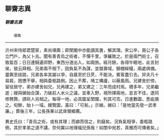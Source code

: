 

## 聊齋志異

##### 聊齋志異
　　`堪輿`

* * *

沂州宋侍郎君楚家，素尚堪輿；即閨閣中亦能讀其書，解其理。宋公卒，兩公子各立門戶，為父卜兆。聞有善青烏之術者，不憚千里，爭羅致之。於是兩門術士，召致盈百；日日連騎遍郊野，東西分道出入，如兩旅。經月餘，各得牛眠地，此言封侯，彼云拜相。兄弟兩不相下，因負氣不為謀，並營壽域，錦棚綵幢，兩處俱備。靈輿至歧路，兄弟各率其屬以爭，自晨至於日昃，不能決。賓客盡引去。舁夫凡十易肩，困憊不舉，相與委柩路側。因止不葬，鳩工構廬，以蔽風雨。兄建舍於傍，留役居守，弟亦建舍如兄，兄再建之，弟又建之：三年而成村焉。積多年，兄弟繼逝；嫂與娣始合謀，力破前人水火之議，並車入野，視所擇兩地，並言不佳，遂同修聘贄，請術人另相之。每得一地，必具圖呈閨闥，判其可否。日進數圖，悉疵摘之。旬餘，始卜一域。嫂覽圖，喜曰：「可矣。」示娣。娣曰：「是地當先發一武孝廉。」葬後三年，公長孫果以武庠領鄉薦。

異史氏曰：「青烏之術，或有其理；而癖而信之，則癡矣。況負氣相爭，委柩路側，其於孝弟之道不講，奈何冀以地理福兒孫哉！如閨中宛若，真雅而可傳者矣。」

* * *

